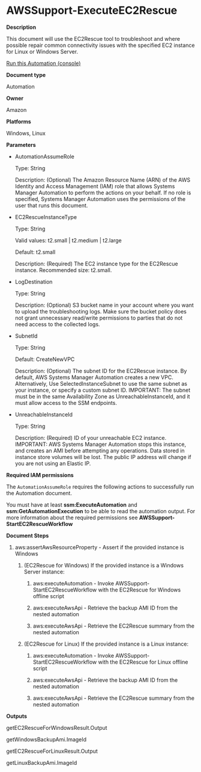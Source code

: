 # AWSSupport\-ExecuteEC2Rescue<a name="automation-awssupport-executeec2rescue"></a>

 **Description** 

This document will use the EC2Rescue tool to troubleshoot and where possible repair common connectivity issues with the specified EC2 instance for Linux or Windows Server\.

[Run this Automation \(console\)](https://console.aws.amazon.com/systems-manager/automation/execute/AWSSupport-ExecuteEC2Rescue)

**Document type**

Automation

**Owner**

Amazon

**Platforms**

Windows, Linux

**Parameters**
+ AutomationAssumeRole

  Type: String

  Description: \(Optional\) The Amazon Resource Name \(ARN\) of the AWS Identity and Access Management \(IAM\) role that allows Systems Manager Automation to perform the actions on your behalf\. If no role is specified, Systems Manager Automation uses the permissions of the user that runs this document\.
+ EC2RescueInstanceType

  Type: String

  Valid values: t2\.small \| t2\.medium \| t2\.large

  Default: t2\.small

  Description: \(Required\) The EC2 instance type for the EC2Rescue instance\. Recommended size: t2\.small\.
+ LogDestination

  Type: String

  Description: \(Optional\) S3 bucket name in your account where you want to upload the troubleshooting logs\. Make sure the bucket policy does not grant unnecessary read/write permissions to parties that do not need access to the collected logs\.
+ SubnetId

  Type: String

  Default: CreateNewVPC

  Description: \(Optional\) The subnet ID for the EC2Rescue instance\. By default, AWS Systems Manager Automation creates a new VPC\. Alternatively, Use SelectedInstanceSubnet to use the same subnet as your instance, or specify a custom subnet ID\. IMPORTANT: The subnet must be in the same Availability Zone as UnreachableInstanceId, and it must allow access to the SSM endpoints\.
+ UnreachableInstanceId

  Type: String

  Description: \(Required\) ID of your unreachable EC2 instance\. IMPORTANT: AWS Systems Manager Automation stops this instance, and creates an AMI before attempting any operations\. Data stored in instance store volumes will be lost\. The public IP address will change if you are not using an Elastic IP\.

**Required IAM permissions**

The `AutomationAssumeRole` requires the following actions to successfully run the Automation document\.

You must have at least **ssm:ExecuteAutomation** and **ssm:GetAutomationExecution** to be able to read the automation output\. For more information about the required permissions see **AWSSupport\-StartEC2RescueWorkflow**

 **Document Steps** 

1. aws:assertAwsResourceProperty \- Assert if the provided instance is Windows 

   1. \(EC2Rescue for Windows\) If the provided instance is a Windows Server instance: 

      1. aws:executeAutomation \- Invoke AWSSupport\-StartEC2RescueWorkflow with the EC2Rescue for Windows offline script

      1. aws:executeAwsApi \- Retrieve the backup AMI ID from the nested automation

      1. aws:executeAwsApi \- Retrieve the EC2Rescue summary from the nested automation

   1. \(EC2Rescue for Linux\) If the provided instance is a Linux instance: 

      1. aws:executeAutomation \- Invoke AWSSupport\-StartEC2RescueWorkflow with the EC2Rescue for Linux offline script

      1. aws:executeAwsApi \- Retrieve the backup AMI ID from the nested automation

      1. aws:executeAwsApi \- Retrieve the EC2Rescue summary from the nested automation

 **Outputs** 

getEC2RescueForWindowsResult\.Output

getWindowsBackupAmi\.ImageId

getEC2RescueForLinuxResult\.Output

getLinuxBackupAmi\.ImageId